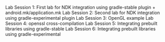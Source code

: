 Lab Session 1:
First lab for NDK integration using gradle-stable plugin + android.mk/application.mk
Lab Session 2:
Second lab for NDK integration using gradle-experimental plugin
Lab Session 3:
OpenGL example
Lab Session 4:
openssl cross-compilation
Lab Session 5:
Integrating prebuilt libraries using gradle-stable
Lab Session 6:
Integrating prebuilt libraries using gradle-experimental

